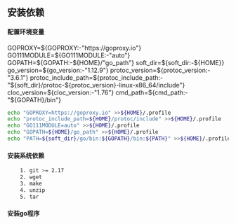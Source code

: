 ## 安装依赖

#### 配置环境变量

GOPROXY=${GOPROXY:-"https://goproxy.io"}
GO111MODULE=${GO111MODULE:-"auto"}
GOPATH=${GOPATH:-${HOME}/"go_path"}
soft_dir=${soft_dir:-${HOME}}
go_version=${go_version:-"1.12.9"}
protoc_version=${protoc_version:-"3.6.1"}
protoc_include_path=${protoc_include_path:-"${soft_dir}/protoc-${protoc_version}-linux-x86_64/include"}
cloc_version=${cloc_version:-"1.76"}
cmd_path=${cmd_path:-"${GOPATH}/bin"}

```bash
echo "GOPROXY=https://goproxy.io" >>${HOME}/.profile
echo "protoc_include_path=${HOME}/protoc/include" >>${HOME}/.profile
echo "GO111MODULE=auto" >>${HOME}/.profile
echo "GOPATH=${HOME}/go_path" >>${HOME}/.profile
echo "PATH=${soft_dir}/go/bin:${GOPATH}/bin:${PATH}" >>${HOME}/.profile
```

#### 安装系统依赖
```bash
    1. git >= 2.17
    2. wget
    3. make
    4. unzip
    5. tar
```
#### 安装go程序
```bash

```